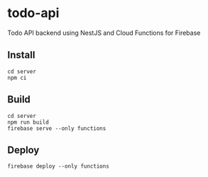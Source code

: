 # todo-api

Todo API backend using NestJS and Cloud Functions for Firebase

## Install

```
cd server
npm ci
```

## Build

```
cd server
npm run build
firebase serve --only functions
```

## Deploy

```
firebase deploy --only functions
```

